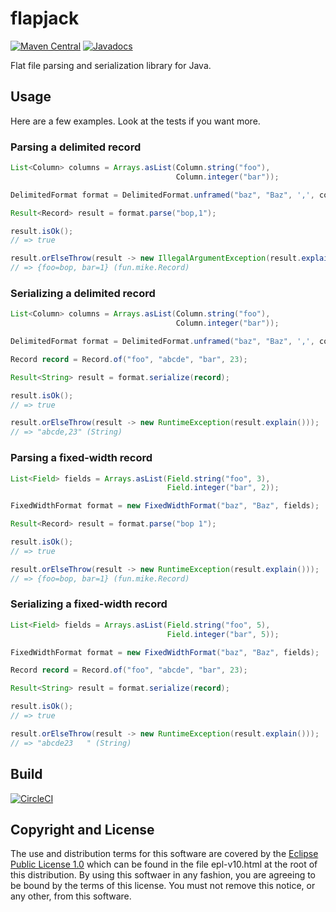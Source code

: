 # flapjack

[![Maven Central](https://maven-badges.herokuapp.com/maven-central/fun.mike/flapjack-alpha/badge.svg)](https://maven-badges.herokuapp.com/maven-central/fun.mike/flapjack-alpha)
[![Javadocs](https://www.javadoc.io/badge/fun.mike/flapjack-alpha.svg)](https://www.javadoc.io/doc/fun.mike/flapjack-alpha)

Flat file parsing and serialization library for Java.

## Usage

Here are a few examples. Look at the tests if you want more.

### Parsing a delimited record

```java
List<Column> columns = Arrays.asList(Column.string("foo"),
                                     Column.integer("bar"));

DelimitedFormat format = DelimitedFormat.unframed("baz", "Baz", ',', columns);

Result<Record> result = format.parse("bop,1");

result.isOk();
// => true

result.orElseThrow(result -> new IllegalArgumentException(result.explain()));
// => {foo=bop, bar=1} (fun.mike.Record)
```

### Serializing a delimited record

```java
List<Column> columns = Arrays.asList(Column.string("foo"),
                                     Column.integer("bar"));

DelimitedFormat format = DelimitedFormat.unframed("baz", "Baz", ',', columns);

Record record = Record.of("foo", "abcde", "bar", 23);

Result<String> result = format.serialize(record);

result.isOk();
// => true

result.orElseThrow(result -> new RuntimeException(result.explain()));
// => "abcde,23" (String)
```

### Parsing a fixed-width record

```java
List<Field> fields = Arrays.asList(Field.string("foo", 3),
                                   Field.integer("bar", 2));

FixedWidthFormat format = new FixedWidthFormat("baz", "Baz", fields);

Result<Record> result = format.parse("bop 1");

result.isOk();
// => true

result.orElseThrow(result -> new RuntimeException(result.explain()));
// => {foo=bop, bar=1} (fun.mike.Record)
```

### Serializing a fixed-width record

```java
List<Field> fields = Arrays.asList(Field.string("foo", 5),
                                   Field.integer("bar", 5));

FixedWidthFormat format = new FixedWidthFormat("baz", "Baz", fields);

Record record = Record.of("foo", "abcde", "bar", 23);

Result<String> result = format.serialize(record);

result.isOk();
// => true

result.orElseThrow(result -> new RuntimeException(result.explain()));
// => "abcde23   " (String)
```

## Build

[![CircleCI](https://circleci.com/gh/mike706574/flapjack.svg?style=svg)](https://circleci.com/gh/mike706574/flapjack)

## Copyright and License

The use and distribution terms for this software are covered by the
[Eclipse Public License 1.0] which can be found in the file
epl-v10.html at the root of this distribution. By using this softwaer
in any fashion, you are agreeing to be bound by the terms of this
license. You must not remove this notice, or any other, from this
software.

[Eclipse Public License 1.0]: http://opensource.org/licenses/eclipse-1.0.php
